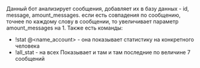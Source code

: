 Данный бот анализирует сообщения, добавляет их в базу данных - id, message, amount_messages. если есть совпадения по сообщению, точнее по каждому слову в сообщении, то увеличивает параметр amount_messages на 1. Также есть команды:
- !stat @<name_account> - она показывает статистику на конкретного человека
- !all_stat - на всех 
Показывает и там и там последние по величине 7 сообщений

